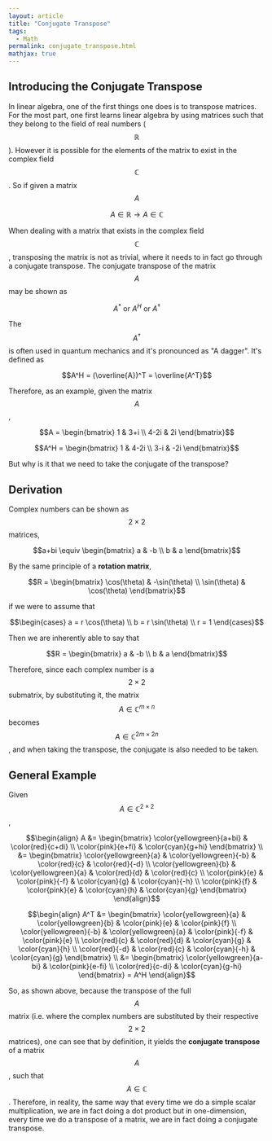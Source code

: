 ```yaml
---
layout: article
title: "Conjugate Transpose"
tags:
  - Math
permalink: conjugate_transpose.html
mathjax: true
---
```


## Introducing the Conjugate Transpose
In linear algebra, one of the first things one does is to transpose matrices. For the most part, one first learns linear algebra by using matrices such that they belong to the field of real numbers ($$\mathbb{R}$$). However it is possible for the elements of the matrix to exist in the complex field $$\mathbb{C}$$. So if given a matrix $$A$$

$$A \in \mathbb{R} \longrightarrow A \in \mathbb{C}$$

When dealing with a matrix that exists in the complex field $$\mathbb{C}$$, transposing the matrix is not as trivial, where it needs to in fact go through a conjugate transpose. The conjugate transpose of the matrix $$A$$ may be shown as

$$A^* \text{ or } A^H \text{ or } A^\dagger$$

The $$A^\dagger$$ is often used in quantum mechanics and it's pronounced as "A dagger". It's defined as

$$A^H = (\overline{A})^T = \overline{A^T}$$

Therefore, as an example, given the matrix $$A$$,

$$A = \begin{bmatrix} 1 & 3+i \\ 4-2i & 2i \end{bmatrix}$$

$$A^H = \begin{bmatrix} 1 & 4-2i \\ 3-i & -2i \end{bmatrix}$$

But why is it that we need to take the conjugate of the transpose?

## Derivation

Complex numbers can be shown as $$2\times 2$$ matrices,

$$a+bi \equiv \begin{bmatrix} a & -b \\ b & a \end{bmatrix}$$

By the same principle of a **rotation matrix**,

$$R = \begin{bmatrix} \cos(\theta) & -\sin(\theta) \\ \sin(\theta) & \cos(\theta) \end{bmatrix}$$

if we were to assume that

$$\begin{cases}
a = r \cos(\theta) \\
b = r \sin(\theta) \\
r = 1
\end{cases}$$

Then we are inherently able to say that

$$R = \begin{bmatrix} a & -b \\ b & a \end{bmatrix}$$

Therefore, since each complex number is a $$2\times 2$$ submatrix, by substituting it, the matrix $$A \in \mathbb{C}^{m\times n}$$ becomes $$A \in \mathbb{C}^{2m\times 2n}$$, and when taking the transpose, the conjugate is also needed to be taken.

## General Example

Given $$A \in \mathbb{C}^{2\times 2}$$,

$$\begin{align}
A &= \begin{bmatrix} \color{yellowgreen}{a+bi} & \color{red}{c+di} \\ \color{pink}{e+fi} & \color{cyan}{g+hi} \end{bmatrix} \\
&= \begin{bmatrix}
\color{yellowgreen}{a} & \color{yellowgreen}{-b} & \color{red}{c} & \color{red}{-d} \\
\color{yellowgreen}{b} & \color{yellowgreen}{a} & \color{red}{d} & \color{red}{c} \\
\color{pink}{e} & \color{pink}{-f} & \color{cyan}{g} & \color{cyan}{-h} \\
\color{pink}{f} & \color{pink}{e} &  \color{cyan}{h} & \color{cyan}{g}
\end{bmatrix} \end{align}$$

$$\begin{align}
A^T
&= \begin{bmatrix}
\color{yellowgreen}{a} & \color{yellowgreen}{b} & \color{pink}{e} & \color{pink}{f} \\
\color{yellowgreen}{-b} & \color{yellowgreen}{a} & \color{pink}{-f} & \color{pink}{e} \\
\color{red}{c} & \color{red}{d} & \color{cyan}{g} & \color{cyan}{h} \\
\color{red}{-d} & \color{red}{c} &  \color{cyan}{-h} & \color{cyan}{g}
\end{bmatrix} \\
&= \begin{bmatrix} \color{yellowgreen}{a-bi} & \color{pink}{e-fi} \\ \color{red}{c-di} & \color{cyan}{g-hi} \end{bmatrix} = A^H
\end{align}$$

So, as shown above, because the transpose of the full $$A$$ matrix (i.e. where the complex numbers are substituted by their respective $$2\times 2$$ matrices), one can see that by definition, it yields the **conjugate transpose** of a matrix $$A$$, such that $$A\in \mathbb{C}$$. Therefore, in reality, the same way that every time we do a simple scalar multiplication, we are in fact doing a dot product but in one-dimension, every time we do a transpose of a matrix, we are in fact doing a conjugate transpose.
